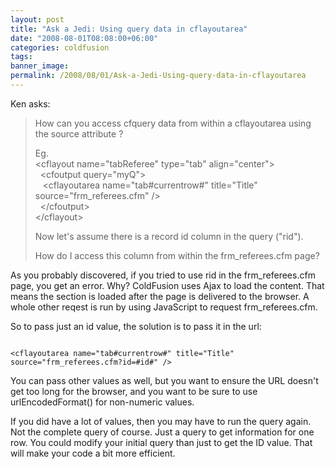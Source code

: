 ```yaml
---
layout: post
title: "Ask a Jedi: Using query data in cflayoutarea"
date: "2008-08-01T08:08:00+06:00"
categories: coldfusion 
tags: 
banner_image: 
permalink: /2008/08/01/Ask-a-Jedi-Using-query-data-in-cflayoutarea
---
```


Ken asks:

<blockquote>
<p>
How can you access cfquery data from within a cflayoutarea using the source attribute ?

Eg.<br />
&lt;cflayout name="tabReferee" type="tab" align="center"&gt;<br>
&nbsp;&nbsp;&lt;cfoutput query="myQ"&gt;<br>
&nbsp;&nbsp;&nbsp;&lt;cflayoutarea name="tab#currentrow#" title="Title" source="frm_referees.cfm" /&gt;<br>
&nbsp;&nbsp;&lt;/cfoutput&gt;<br>
&lt;/cflayout&gt;<br>

Now let's assume there is a record id column in the query ("rid").

How do I access this column from within the frm_referees.cfm page?
</p>
</blockquote>
<!--more-->
As you probably discovered, if you tried to use rid in the frm_referees.cfm page, you get an error. Why? ColdFusion uses Ajax to load the content. That means the section is loaded after the page is delivered to the browser. A whole other reqest is run by using JavaScript to request frm_referees.cfm. 

So to pass just an id value, the solution is to pass it in the url:

<code>
&lt;cflayoutarea name="tab#currentrow#" title="Title"  source="frm_referees.cfm?id=#id#" /&gt;
</code>

You can pass other values as well, but you want to ensure the URL doesn't get too long for the browser, and you want to be sure to use urlEncodedFormat() for non-numeric values.

If you did have a lot of values, then you may have to run the query again. Not the complete query of course. Just a query to get information for one row. You could modify your initial query than just to get the ID value. That will make your code a bit more efficient.
